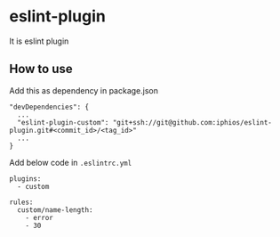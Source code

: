 # eslint-plugin
It is eslint plugin

## How to use
Add this as dependency in package.json

```
"devDependencies": {
  ...
  "eslint-plugin-custom": "git+ssh://git@github.com:iphios/eslint-plugin.git#<commit_id>/<tag_id>"
  ...
}
```

Add below code in `.eslintrc.yml`

```
plugins:
  - custom

rules:
  custom/name-length:
    - error
    - 30
```
